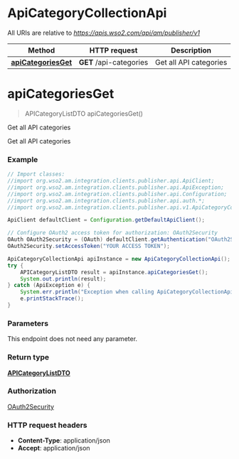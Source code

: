 # ApiCategoryCollectionApi

All URIs are relative to *https://apis.wso2.com/api/am/publisher/v1*

Method | HTTP request | Description
------------- | ------------- | -------------
[**apiCategoriesGet**](ApiCategoryCollectionApi.md#apiCategoriesGet) | **GET** /api-categories | Get all API categories


<a name="apiCategoriesGet"></a>
# **apiCategoriesGet**
> APICategoryListDTO apiCategoriesGet()

Get all API categories

Get all API categories 

### Example
```java
// Import classes:
//import org.wso2.am.integration.clients.publisher.api.ApiClient;
//import org.wso2.am.integration.clients.publisher.api.ApiException;
//import org.wso2.am.integration.clients.publisher.api.Configuration;
//import org.wso2.am.integration.clients.publisher.api.auth.*;
//import org.wso2.am.integration.clients.publisher.api.v1.ApiCategoryCollectionApi;

ApiClient defaultClient = Configuration.getDefaultApiClient();

// Configure OAuth2 access token for authorization: OAuth2Security
OAuth OAuth2Security = (OAuth) defaultClient.getAuthentication("OAuth2Security");
OAuth2Security.setAccessToken("YOUR ACCESS TOKEN");

ApiCategoryCollectionApi apiInstance = new ApiCategoryCollectionApi();
try {
    APICategoryListDTO result = apiInstance.apiCategoriesGet();
    System.out.println(result);
} catch (ApiException e) {
    System.err.println("Exception when calling ApiCategoryCollectionApi#apiCategoriesGet");
    e.printStackTrace();
}
```

### Parameters
This endpoint does not need any parameter.

### Return type

[**APICategoryListDTO**](APICategoryListDTO.md)

### Authorization

[OAuth2Security](../README.md#OAuth2Security)

### HTTP request headers

 - **Content-Type**: application/json
 - **Accept**: application/json

